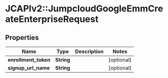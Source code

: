 # JCAPIv2::JumpcloudGoogleEmmCreateEnterpriseRequest

## Properties
Name | Type | Description | Notes
------------ | ------------- | ------------- | -------------
**enrollment_token** | **String** |  | [optional] 
**signup_url_name** | **String** |  | [optional] 

